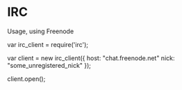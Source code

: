 IRC
===

Usage, using Freenode

var irc_client = require('irc');

var client = new irc_client({
	host: "chat.freenode.net"
	nick: "some_unregistered_nick"
});

client.open();
